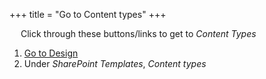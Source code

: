 +++
title = "Go to Content types"
+++

&emsp; Click through these buttons/links to get to *Content Types*

1. [Go to Design](./to_design.md)
2. Under *SharePoint Templates*, *Content types*
